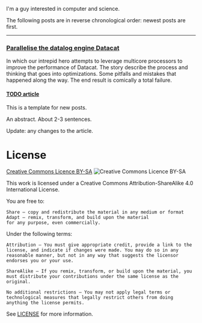 I'm a guy interested in computer and science.

The following posts are in reverse chronological order: newest posts are first.

---

### [Parallelise the datalog engine Datacat](https://github.com/joakim-brannstrom/blog/blob/master/posts/2018-07-24.md)

In which our intrepid hero attempts to leverage multicore processors to improve the performance of Datacat. The story describe the process and thinking that goes into optimizations. Some pitfalls and mistakes that happened along the way. The end result is comically a total failure.

#### [TODO article](https://github.com/joakim-brannstrom/blog/blob/master/posts/2018-05-07.md)
This is a template for new posts.

An abstract. About 2-3 sentences.

Update: any changes to the article.

# License
[Creative Commons Licence BY-SA](http://creativecommons.org/licenses/by-sa/4.0/) ![Creative Commons Licence BY-SA](https://i.creativecommons.org/l/by-sa/4.0/88x31.png)

This work is licensed under a Creative Commons Attribution-ShareAlike 4.0 International License.

You are free to:

    Share — copy and redistribute the material in any medium or format
    Adapt — remix, transform, and build upon the material
    for any purpose, even commercially.

Under the following terms:

    Attribution — You must give appropriate credit, provide a link to the license, and indicate if changes were made. You may do so in any reasonable manner, but not in any way that suggests the licensor endorses you or your use.

    ShareAlike — If you remix, transform, or build upon the material, you must distribute your contributions under the same license as the original.

    No additional restrictions — You may not apply legal terms or technological measures that legally restrict others from doing anything the license permits.

See [LICENSE](LICENSE) for more information.
